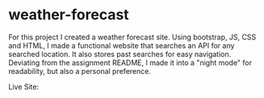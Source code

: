# weather-forecast
For this project I created a weather forecast site. Using bootstrap, JS, CSS and HTML, I made a functional website that searches an API for any searched location. It also stores past searches for easy navigation. Deviating from the assignment README, I made it into a "night mode" for readability, but also a personal preference.

Live Site:

